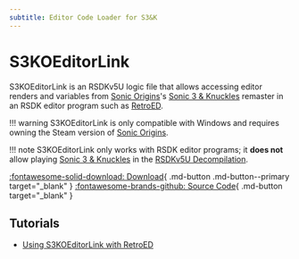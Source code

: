 ```yaml
---
subtitle: Editor Code Loader for S3&K
---
```


# S3KOEditorLink

S3KOEditorLink is an RSDKv5U logic file that allows accessing editor renders and variables from [Sonic Origins]'s [Sonic 3 & Knuckles] remaster in an RSDK editor program such as [RetroED](../RetroED/README.md).

!!! warning
    S3KOEditorLink is only compatible with Windows and requires owning the Steam version of [Sonic Origins].

!!! note
    S3KOEditorLink only works with RSDK editor programs; it **does not** allow playing [Sonic 3 & Knuckles] in the [RSDKv5U Decompilation](/RSDKv5/Decompilation/README.md).

  [Sonic Origins]: /Games/SonicOrigins/README.md
  [Sonic 3 & Knuckles]: TODO

[:fontawesome-solid-download: Download](https://github.com/RSDKModding/S3KOEditorLink/releases){ .md-button .md-button--primary target="_blank" }
[:fontawesome-brands-github: Source Code](https://github.com/RSDKModding/S3KOEditorLink){ .md-button target="_blank" }

## Tutorials
- [Using S3KOEditorLink with RetroED](/Guides/RetroED/S3KOEditorLink.md)